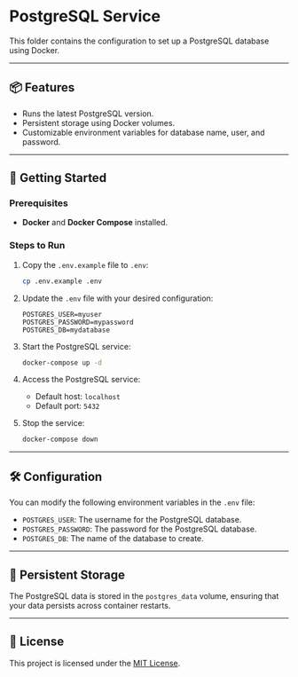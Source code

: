 
# PostgreSQL Service

This folder contains the configuration to set up a PostgreSQL database using Docker.

---

## 📦 Features

- Runs the latest PostgreSQL version.
- Persistent storage using Docker volumes.
- Customizable environment variables for database name, user, and password.

---

## 🚀 Getting Started

### Prerequisites

- **Docker** and **Docker Compose** installed.

### Steps to Run

1. Copy the `.env.example` file to `.env`:
   ```bash
   cp .env.example .env
   ```

2. Update the `.env` file with your desired configuration:
   ```env
   POSTGRES_USER=myuser
   POSTGRES_PASSWORD=mypassword
   POSTGRES_DB=mydatabase
   ```

3. Start the PostgreSQL service:
   ```bash
   docker-compose up -d
   ```

4. Access the PostgreSQL service:
   - Default host: `localhost`
   - Default port: `5432`

5. Stop the service:
   ```bash
   docker-compose down
   ```

---

## 🛠️ Configuration

You can modify the following environment variables in the `.env` file:

- `POSTGRES_USER`: The username for the PostgreSQL database.
- `POSTGRES_PASSWORD`: The password for the PostgreSQL database.
- `POSTGRES_DB`: The name of the database to create.

---

## 📂 Persistent Storage

The PostgreSQL data is stored in the `postgres_data` volume, ensuring that your data persists across container restarts.

---

## 📄 License

This project is licensed under the [MIT License](LICENSE).
